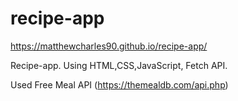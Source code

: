 # recipe-app

https://matthewcharles90.github.io/recipe-app/

Recipe-app. Using HTML,CSS,JavaScript, Fetch API.

Used Free Meal API (https://themealdb.com/api.php)
